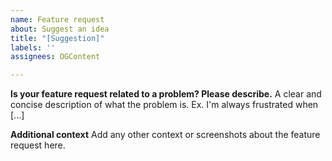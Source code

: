 ```yaml
---
name: Feature request
about: Suggest an idea
title: "[Suggestion]"
labels: ''
assignees: OGContent

---
```


**Is your feature request related to a problem? Please describe.**
A clear and concise description of what the problem is. Ex. I'm always frustrated when [...]

**Additional context**
Add any other context or screenshots about the feature request here.
